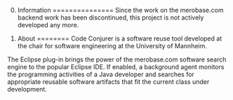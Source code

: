 0. Information
===============
Since the work on the merobase.com backend work has been discontinued, this project is not actively developed any more.

1. About
========
Code Conjurer is a software reuse tool developed at the chair for software engineering at the University of Mannheim.

The Eclipse plug-in brings the power of the merobase.com software search engine to the popular Eclipse IDE. If enabled, a background agent monitors the programming activities of a Java developer and searches for appropriate reusable software artifacts that fit the current class under development.
